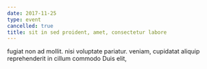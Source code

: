 ```yaml
---
date: 2017-11-25
type: event
cancelled: true
title: sit in sed proident, amet, consectetur labore
---
```

fugiat non ad mollit. nisi voluptate pariatur. veniam, cupidatat aliquip reprehenderit in cillum commodo Duis elit,